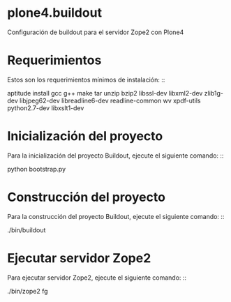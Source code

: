 plone4.buildout
===============

Configuración de buildout para el servidor Zope2 con Plone4

Requerimientos
==============

Estos son los requerimientos mínimos de instalación: ::

  aptitude install gcc g++ make tar unzip bzip2 libssl-dev libxml2-dev zlib1g-dev libjpeg62-dev libreadline6-dev readline-common wv xpdf-utils python2.7-dev libxslt1-dev

Inicialización del proyecto
===========================

Para la inicialización del proyecto Buildout, ejecute el siguiente comando: ::

  python bootstrap.py

Construcción del proyecto
=========================

Para la construcción del proyecto Buildout, ejecute el siguiente comando: ::

  ./bin/buildout

Ejecutar servidor Zope2
=======================

Para ejecutar servidor Zope2, ejecute el siguiente comando: ::

  ./bin/zope2 fg


